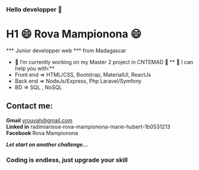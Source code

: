 ### Hello developper 👋

# H1 😄 Rova Mampionona 😄
*** Junior developper web *** from Madagascar
- 🔭 I’m currently working on my Master 2 project in CNTEMAD 🔭
** 🌱 I can help you with:** <br>
- Front end => HTML/CSS, Bootstrap, MaterialUI, ReactJs
- Back end => NodeJs/Express, Php Laravel/Symfony
- BD => SQL , NoSQL

## Contact me:
**Gmail**
 yrouvah@gmail.com <br>
**Linked in**
 radimiarisoa-rova-mampionona-marie-hubert-1b0531213 <br>
**Facebook**
 Rova Mampionona <br>

***Let start on another challenge...***

### Coding is endless, just upgrade your skill ###
